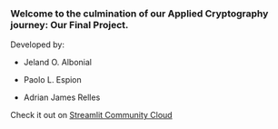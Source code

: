 ### Welcome to the culmination of our Applied Cryptography journey: Our Final Project.

Developed by:

  * Jeland O. Albonial
  
  * Paolo L. Espion
  
  * Adrian James Relles


Check it out on [Streamlit Community Cloud](https://st-hello-app.streamlit.app/)
